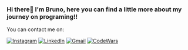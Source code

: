 ### Hi there👋 I'm Bruno, here you can find a little more about my journey on programing!! 
You can contact me on: 


[![Instagram](https://img.shields.io/badge/Instagram-E4405F?style=for-the-badge&logo=instagram&logoColor=white)](https://www.instagram.com/_brunogcosta/)
[![LinkedIn](https://img.shields.io/badge/LinkedIn-0077B5?style=for-the-badge&logo=linkedin&logoColor=white)](www.linkedin.com/in/bruno-costa04)
[![Gmail](https://img.shields.io/badge/Gmail-D14836?style=for-the-badge&logo=gmail&logoColor=white)](mailto:brunocosta0427@gmail.com)
[![CodeWars](https://www.codewars.com/users/BrunoCostaCode/badges/micro)](https://www.codewars.com/users/BrunoCostaCode)











<!--
**BrunoCosta04/BrunoCosta04** is a ✨ _special_ ✨ repository because its `README.md` (this file) appears on your GitHub profile.

Here are some ideas to get you started:

- 🔭 I’m currently working on ...
- 🌱 I’m currently learning ...
- 👯 I’m looking to collaborate on ...
- 🤔 I’m looking for help with ...
- 💬 Ask me about ...
- 📫 How to reach me: ...
- 😄 Pronouns: ...
- ⚡ Fun fact: ...
-->
